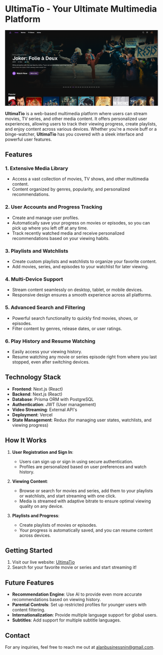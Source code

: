 # UltimaTio - Your Ultimate Multimedia Platform

![UltimaTio Homepage](./public/demo.png)

**UltimaTio** is a web-based multimedia platform where users can stream movies, TV series, and other media content. It offers personalized user experiences, allowing users to track their viewing progress, create playlists, and enjoy content across various devices. Whether you're a movie buff or a binge-watcher, **UltimaTio** has you covered with a sleek interface and powerful user features.

## Features

### 1. **Extensive Media Library**

- Access a vast collection of movies, TV shows, and other multimedia content.
- Content organized by genres, popularity, and personalized recommendations.

### 2. **User Accounts and Progress Tracking**

- Create and manage user profiles.
- Automatically save your progress on movies or episodes, so you can pick up where you left off at any time.
- Track recently watched media and receive personalized recommendations based on your viewing habits.

### 3. **Playlists and Watchlists**

- Create custom playlists and watchlists to organize your favorite content.
- Add movies, series, and episodes to your watchlist for later viewing.

### 4. **Multi-Device Support**

- Stream content seamlessly on desktop, tablet, or mobile devices.
- Responsive design ensures a smooth experience across all platforms.

### 5. **Advanced Search and Filtering**

- Powerful search functionality to quickly find movies, shows, or episodes.
- Filter content by genres, release dates, or user ratings.

### 6. **Play History and Resume Watching**

- Easily access your viewing history.
- Resume watching any movie or series episode right from where you last stopped, even after switching devices.

## Technology Stack

- **Frontend**: Next.js (React)
- **Backend**: Next.js (React)
- **Database**: Prisma ORM with PostgreSQL
- **Authentication**: JWT (User management)
- **Video Streaming**: External API's
- **Deployment**: Vercel
- **State Management**: Redux (for managing user states, watchlists, and viewing progress)

## How It Works

1. **User Registration and Sign In**:

   - Users can sign up or sign in using secure authentication.
   - Profiles are personalized based on user preferences and watch history.

2. **Viewing Content**:

   - Browse or search for movies and series, add them to your playlists or watchlists, and start streaming with one click.
   - Media is streamed with adaptive bitrate to ensure optimal viewing quality on any device.

3. **Playlists and Progress**:

   - Create playlists of movies or episodes.
   - Your progress is automatically saved, and you can resume content across devices.

## Getting Started

1. Visit our live website: [UltimaTio](https://ultimatio-streaming-platform.vercel.app)
2. Search for your favorite movie or series and start streaming it!

## Future Features

- **Recommendation Engine**: Use AI to provide even more accurate recommendations based on viewing history.
- **Parental Controls**: Set up restricted profiles for younger users with content filtering.
- **Internationalization**: Provide multiple language support for global users.
- **Subtitles**: Add support for multiple subtitle languages.

## Contact

For any inquiries, feel free to reach me out at [alanbusinessnin@gmail.com](alanbusinessnin@gmail.com).
